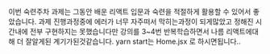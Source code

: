 이번 숙련주차 과제는 그동안 배운 리액트 입문과 숙련을 적절하게 활용할 수 있어서 좋았습니다.
과제 진행과정중에 에러가 너무 자주떠서 막히는과정이 되게많았고
정해진 시간내에 전부 구현하지는 못했습니다만 강의를 3~4번 반복학습하면서 나름 리액트에대해 더 잘알게된 계기가된것같습니다.
yarn start는 Home.jsx 로 하시면됩니다..